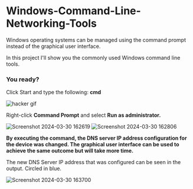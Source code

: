# Windows-Command-Line-Networking-Tools



<p>
Windows operating systems can be managed using the command prompt instead of the graphical user interface.
  </p>

  <p>In this project I'll show you the  commonly used Windows command line tools.</p>

  

<h3>You ready?</h3>

<p>
  Click Start and type the following: <b>cmd</b>
</p>

![hacker gif](https://github.com/kelvinintech/Windows-Command-Line-Networking-Tools/assets/110644520/1b713340-6fd6-4db3-b59a-aaf2210898b0)


 <p>Right-click <b>Command Prompt</b> and select <b>Run as administrator.</b></p>

![Screenshot 2024-03-30 162619](https://github.com/kelvinintech/Windows-Command-Line-Networking-Tools/assets/110644520/158a07df-97a3-441a-a26e-321a33f23bb6)
![Screenshot 2024-03-30 162806](https://github.com/kelvinintech/Windows-Command-Line-Networking-Tools/assets/110644520/0e2e8cc0-bd41-4fe5-9667-d168e9ad4b40)

<p>
<b>By executing the command, the DNS server IP address configuration for the device was changed. The graphical user interface can be used to achieve the same outcome but will take more time.</b>
</p>

<p>
  The new DNS Server IP address that was configured can be seen in the output. Circled in blue.
</p>

![Screenshot 2024-03-30 163700](https://github.com/kelvinintech/Windows-Command-Line-Networking-Tools/assets/110644520/857b784d-6069-4aea-804a-a0298608c143)
